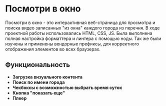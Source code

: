 # Посмотри в окно
Посмотри в окно - это интерактивная веб-страница для просмотра и поиска видео записанных "из окна" каждого города из перечня. В ходе проектной работы использовались HTML, CSS, JS.
Была выполнена полная настройка форматтера и линтера с помощью ноды. Так же были изучены и применены вендорные префиксы, для корректного отображения элементов во всех браузерах. 


## Функциональность
- **Загрузка визуального контента**
- **Поиск по имени города**
- **Чекбоксы с возможностью выбрать время суток**
- **Кнопка "показать еще"**
- **Плеер**

